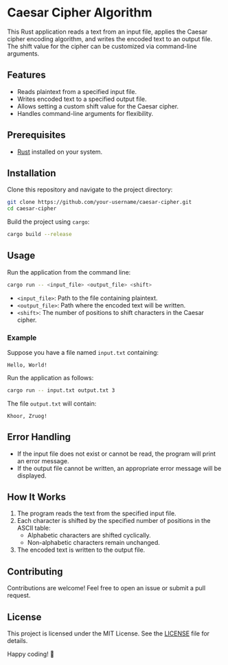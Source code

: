 # Caesar Cipher Algorithm

This Rust application reads a text from an input file, applies the Caesar cipher encoding algorithm, and writes the encoded text to an output file. The shift value for the cipher can be customized via command-line arguments.

## Features

- Reads plaintext from a specified input file.
- Writes encoded text to a specified output file.
- Allows setting a custom shift value for the Caesar cipher.
- Handles command-line arguments for flexibility.

## Prerequisites

- [Rust](https://www.rust-lang.org/) installed on your system.

## Installation

Clone this repository and navigate to the project directory:

```bash
git clone https://github.com/your-username/caesar-cipher.git
cd caesar-cipher
```

Build the project using `cargo`:

```bash
cargo build --release
```

## Usage

Run the application from the command line:

```bash
cargo run -- <input_file> <output_file> <shift>
```

- `<input_file>`: Path to the file containing plaintext.
- `<output_file>`: Path where the encoded text will be written.
- `<shift>`: The number of positions to shift characters in the Caesar cipher.

### Example

Suppose you have a file named `input.txt` containing:

```
Hello, World!
```

Run the application as follows:

```bash
cargo run -- input.txt output.txt 3
```

The file `output.txt` will contain:

```
Khoor, Zruog!
```

## Error Handling

- If the input file does not exist or cannot be read, the program will print an error message.
- If the output file cannot be written, an appropriate error message will be displayed.

## How It Works

1. The program reads the text from the specified input file.
2. Each character is shifted by the specified number of positions in the ASCII table:
   - Alphabetic characters are shifted cyclically.
   - Non-alphabetic characters remain unchanged.
3. The encoded text is written to the output file.

## Contributing

Contributions are welcome! Feel free to open an issue or submit a pull request.

## License

This project is licensed under the MIT License. See the [LICENSE](LICENSE) file for details.

Happy coding! 🎉

